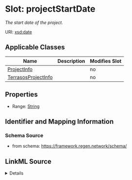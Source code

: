 

# Slot: projectStartDate


_The start date of the project._



URI: [xsd:date](http://www.w3.org/2001/XMLSchema#date)



<!-- no inheritance hierarchy -->





## Applicable Classes

| Name | Description | Modifies Slot |
| --- | --- | --- |
| [ProjectInfo](ProjectInfo.md) |  |  no  |
| [TerrasosProjectInfo](TerrasosProjectInfo.md) |  |  no  |







## Properties

* Range: [String](String.md)





## Identifier and Mapping Information







### Schema Source


* from schema: https://framework.regen.network/schema/




## LinkML Source

<details>
```yaml
name: projectStartDate
description: The start date of the project.
from_schema: https://framework.regen.network/schema/
rank: 1000
slot_uri: xsd:date
alias: projectStartDate
domain_of:
- ProjectInfo
range: string

```
</details>